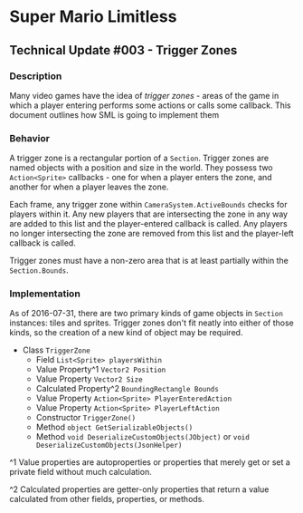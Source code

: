 # Super Mario Limitless

## Technical Update #003 - Trigger Zones

### Description

Many video games have the idea of *trigger zones* - areas of the game in which a player entering performs some actions or calls some callback. This document outlines how SML is going to implement them

### Behavior

A trigger zone is a rectangular portion of a `Section`. Trigger zones are named objects with a position and size in the world. They possess two `Action<Sprite>` callbacks - one for when a player enters the zone, and another for when a player leaves the zone.

Each frame, any trigger zone within `CameraSystem.ActiveBounds` checks for players within it. Any new players that are intersecting the zone in any way are added to this list and the player-entered callback is called. Any players no longer intersecting the zone are removed from this list and the player-left callback is called.

Trigger zones must have a non-zero area that is at least partially within the `Section.Bounds`.

### Implementation

As of 2016-07-31, there are two primary kinds of game objects in `Section` instances: tiles and sprites. Trigger zones don't fit neatly into either of those kinds, so the creation of a new kind of object may be required.

* Class `TriggerZone`
  * Field `List<Sprite> playersWithin`
  * Value Property^1 `Vector2 Position`
  * Value Property `Vector2 Size`
  * Calculated Property^2 `BoundingRectangle Bounds`
  * Value Property `Action<Sprite> PlayerEnteredAction`
  * Value Property `Action<Sprite> PlayerLeftAction`
  * Constructor `TriggerZone()`
  * Method `object GetSerializableObjects()`
  * Method `void DeserializeCustomObjects(JObject)` or `void DeserializeCustomObjects(JsonHelper)`
  
^1 Value properties are autoproperties or properties that merely get or set a private field without much calculation.

^2 Calculated properties are getter-only properties that return a value calculated from other fields, properties, or methods.
